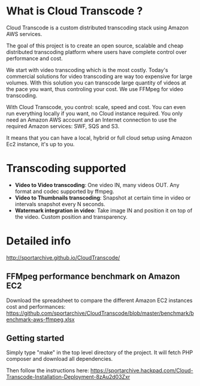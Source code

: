 # What is Cloud Transcode ?
Cloud Transcode is a custom distributed transcoding stack using Amazon AWS services.

The goal of this project is to create an open source, scalable and cheap distributed transcoding platform where users have complete control over
performance and cost. 

We start with video transcoding which is the most costly. Today's commercial solutions for video transcoding are way too expensive for large volumes. With this solution you can transcode large quantity of videos at the pace you want, thus controling your cost. 
We use FFMpeg for video transcoding.

With Cloud Transcode, you control: scale, speed and cost. You can even run everything locally if you want, no Cloud instance required. You
only need an Amazon AWS account and an Internet connection to use the required Amazon services: SWF, SQS and S3. 

It means that you can have a local, hybrid or full cloud setup using Amazon Ec2 instance, it's up to you.

# Transcoding supported

- **Video to Video transcoding**: One video IN, many videos OUT. Any format and codec supported by ffmpeg.
- **Video to Thumbnails transcoding**: Snapshot at certain time in video or intervals snapshot every N seconds.
- **Watermark integration in video**: Take image IN and position it on top of the video. Custom position and transparency.

# Detailed info 
http://sportarchive.github.io/CloudTranscode/

## FFMpeg performance benchmark on Amazon EC2

Download the spreadsheet to compare the different Amazon EC2 instances cost and performances:
https://github.com/sportarchive/CloudTranscode/blob/master/benchmark/benchmark-aws-ffmpeg.xlsx

## Getting started

Simply type "make" in the top level directory of the project. It will fetch PHP
composer and download all dependencies.

Then follow the instructions here: https://sportarchive.hackpad.com/Cloud-Transcode-Installation-Deployment-8zAu2d03Zxr

